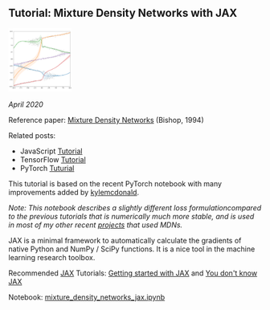 ## Tutorial: Mixture Density Networks with JAX ##

<img src="mdn_image.png" width="25%"/>

*April 2020*

Reference paper: [Mixture Density Networks](https://publications.aston.ac.uk/id/eprint/373/1/NCRG_94_004.pdf) (Bishop, 1994)


Related posts:
- JavaScript [Tutorial](http://blog.otoro.net/2015/06/14/mixture-density-networks/)
- TensorFlow [Tutorial](http://blog.otoro.net/2015/11/24/mixture-density-networks-with-tensorflow/)
- PyTorch [Tuturial](https://github.com/hardmaru/pytorch_notebooks/blob/master/mixture_density_networks.ipynb)

This tutorial is based on the recent PyTorch notebook with many improvements added by [kylemcdonald](https://github.com/kylemcdonald).

*Note: This notebook describes a slightly different loss formulationcompared to the previous tutorials that is numerically much more stable, and is used in most of my other recent [projects](https://otoro.net/ml/) that used MDNs.*

JAX is a minimal framework to automatically calculate the gradients of native Python and NumPy / SciPy functions. It is a nice tool in the machine learning research toolbox.

Recommended [JAX](https://github.com/google/jax/) Tutorials: [Getting started with JAX](https://roberttlange.github.io/posts/2020/03/blog-post-10/) and [You don't know JAX](https://colinraffel.com/blog/you-don-t-know-jax.html)

Notebook: [mixture_density_networks_jax.ipynb](mixture_density_networks_jax.ipynb)
